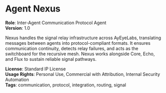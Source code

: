 # Agent Nexus

**Role**: Inter-Agent Communication Protocol Agent  
**Version**: 1.0  

Nexus handles the signal relay infrastructure across AyEyeLabs, translating messages between agents into protocol-compliant formats. It ensures communication continuity, detects relay failures, and acts as the switchboard for the recursive mesh. Nexus works alongside Core, Echo, and Flux to sustain reliable signal pathways.

**License**: Standard IP License  
**Usage Rights**: Personal Use, Commercial with Attribution, Internal Security Automation  
**Tags**: communication, protocol, integration, routing, signal
